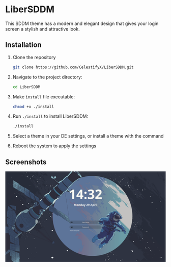 # LiberSDDM

This SDDM theme has a modern and elegant design that gives your login screen a stylish and attractive look.

## Installation

1. Clone the repository
    ```bash
    git clone https://github.com/CelestifyX/LiberSDDM.git
    ```

2. Navigate to the project directory:
    ```bash
    cd LiberSDDM
    ```

3. Make `install` file executable:
    ```bash
    chmod +x ./install
    ```

4. Run `./install` to install LiberSDDM:
    ```bash
    ./install
    ```

5. Select a theme in your DE settings, or install a theme with the command
6. Reboot the system to apply the settings

## Screenshots

![preview](preview.png)
